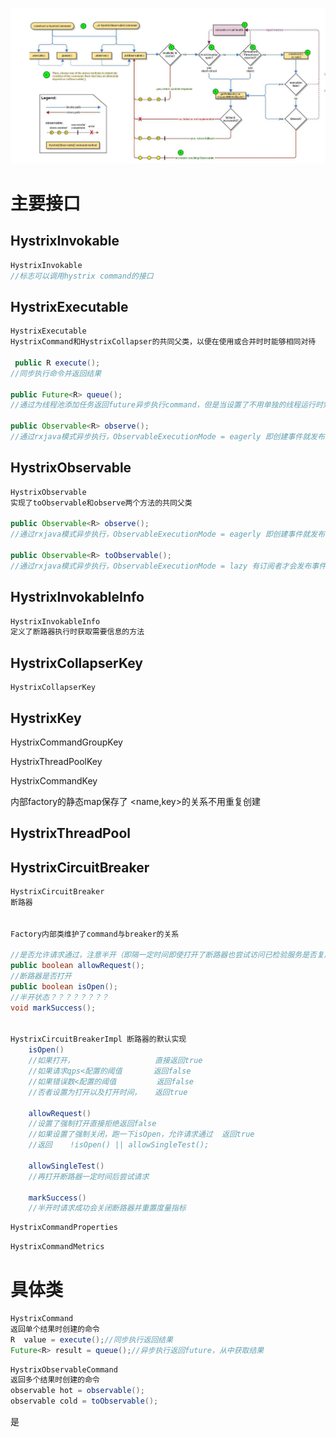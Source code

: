  

![1568702087882](hytrix.png)





# 主要接口

## HystrixInvokable

```java
HystrixInvokable
//标志可以调用hystrix command的接口
```

## HystrixExecutable

```java
HystrixExecutable
HystrixCommand和HystrixCollapser的共同父类，以便在使用或合并时时能够相同对待

 public R execute();
//同步执行命令并返回结果

public Future<R> queue();
//通过为线程池添加任务返回future异步执行command，但是当设置了不用单独的线程运行时效果和execute一致

public Observable<R> observe();
//通过rxjava模式异步执行，ObservableExecutionMode = eagerly 即创建事件就发布，订阅者可能中途才加入，根据ExecutionIsolationStrategy和执行的值的改变会有不同的表现
```

## HystrixObservable

```java
HystrixObservable
实现了toObservable和observe两个方法的共同父类

public Observable<R> observe();
//通过rxjava模式异步执行，ObservableExecutionMode = eagerly 即创建事件就发布，订阅者可能中途才加入，根据ExecutionIsolationStrategy和执行的值的改变会有不同的表现

public Observable<R> toObservable();
//通过rxjava模式异步执行，ObservableExecutionMode = lazy 有订阅者才会发布事件，根据ExecutionIsolationStrategy和执行的值的改变会有不同的表现
```

## HystrixInvokableInfo

```java
HystrixInvokableInfo
定义了断路器执行时获取需要信息的方法
```

## HystrixCollapserKey

```
HystrixCollapserKey
```



## HystrixKey

HystrixCommandGroupKey

HystrixThreadPoolKey

HystrixCommandKey

内部factory的静态map保存了  <name,key>的关系不用重复创建

## HystrixThreadPool



## HystrixCircuitBreaker

```java
HystrixCircuitBreaker
断路器


Factory内部类维护了command与breaker的关系

//是否允许请求通过，注意半开（即隔一定时间即使打开了断路器也尝试访问已检验服务是否复原）
public boolean allowRequest();
//断路器是否打开
public boolean isOpen();
//半开状态？？？？？？？？
void markSuccess();


HystrixCircuitBreakerImpl 断路器的默认实现
	isOpen()
    //如果打开，					 直接返回true
    //如果请求qps<配置的阈值		  返回false
    //如果错误数<配置的阈值   	  返回false
    //否者设置为打开以及打开时间，   返回true
    
    allowRequest()
    //设置了强制打开直接拒绝返回false
    //如果设置了强制关闭，跑一下isOpen，允许请求通过  返回true
    //返回	!isOpen() || allowSingleTest();

    allowSingleTest()
    //再打开断路器一定时间后尝试请求

	markSuccess()
    //半开时请求成功会关闭断路器并重置度量指标
```

```java
HystrixCommandProperties
```

```java
HystrixCommandMetrics
```

# 具体类

```java
HystrixCommand
返回单个结果时创建的命令
R  value = execute();//同步执行返回结果
Future<R> result = queue();//异步执行返回future，从中获取结果
```

```java
HystrixObservableCommand
返回多个结果时创建的命令
observable hot = observable();
observable cold = toObservable();
```

是